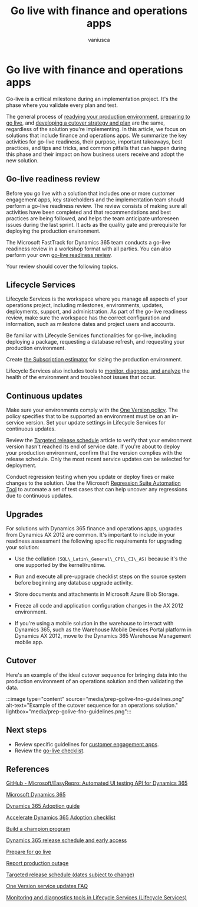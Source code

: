 ﻿---
title: Go live with finance and operations apps
description: Learn how to prepare for go-live with finance and operations apps by reviewing key activities for go-live readiness, best practices, tips, and common pitfalls to ensure a successful deployment.
ms.date: 10/02/2023
ms.topic: conceptual
author: vaniusca
ms.author: vaniaf
ms.custom:
  - ai-gen-docs-bap
  - ai-gen-desc
  - ai-seo-date:08/23/2023
  - bap-template
---

# Go live with finance and operations apps

Go-live is a critical milestone during an implementation project. It's the phase where you validate every plan and test.

The general process of [readying your production environment](prepare-go-live-production-environment-readiness.md), [preparing to go live](prepare-to-go-live.md), and [developing a cutover strategy and plan](prepare-go-live-cutover-strategy.md) are the same, regardless of the solution you're implementing. In this article, we focus on solutions that include finance and operations apps. We summarize the key activities for go-live readiness, their purpose, important takeaways, best practices, and tips and tricks, and common pitfalls that can happen during this phase and their impact on how business users receive and adopt the new solution.

## Go-live readiness review

Before you go live with a solution that includes one or more customer engagement apps, key stakeholders and the implementation team should perform a go-live readiness review. The review consists of making sure all activities have been completed and that recommendations and best practices are being followed, and helps the team anticipate unforeseen issues during the last sprint. It acts as the quality gate and prerequisite for deploying the production environment.

The Microsoft FastTrack for Dynamics 365 team conducts a go-live readiness review in a workshop format with all parties. You can also perform your own [go-live readiness review](prepare-to-go-live.md).

Your review should cover the following topics.

## Lifecycle Services

Lifecycle Services is the workspace where you manage all aspects of your operations project, including milestones, environments, updates, deployments, support, and administration. As part of the go-live readiness review, make sure the workspace has the correct configuration and information, such as milestone dates and project users and accounts.

Be familiar with Lifecycle Services functionalities for go-live, including deploying a package, requesting a database refresh, and requesting your production environment.

Create [the Subscription estimator](/dynamics365/fin-ops-core/dev-itpro/lifecycle-services/subscription-estimator) for sizing the production environment.  

Lifecycle Services also includes tools to [monitor, diagnose, and analyze](/dynamics365/fin-ops-core/dev-itpro/lifecycle-services/monitoring-diagnostics) the health of the environment and troubleshoot issues that occur.

## Continuous updates

Make sure your environments comply with the [One Version policy](/dynamics365/fin-ops-core/fin-ops/get-started/one-version?toc=/dynamics365/commerce/toc.json). The policy specifies that to be supported an environment must be on an in-service version. Set your update settings in Lifecycle Services for continuous updates.

Review the [Targeted release schedule](/dynamics365/fin-ops-core/dev-itpro/get-started/public-preview-releases#targeted-release-schedule-dates-subject-to-change) article to verify that your environment version hasn't reached its end of service date. If you're about to deploy your production environment, confirm that the version complies with the release schedule. Only the most recent service updates can be selected for deployment.

Conduct regression testing when you update or deploy fixes or make changes to the solution. Use the Microsoft [Regression Suite Automation Tool](https://community.dynamics.com/blogs/post/?postid=d278adc9-4d09-4fad-a485-6ab7bb0a5429) to automate a set of test cases that can help uncover any regressions due to continuous updates.

## Upgrades

For solutions with Dynamics 365 finance and operations apps, upgrades from Dynamics AX 2012 are common. It's important to include in your readiness assessment the following specific requirements for upgrading your solution:

- Use the collation `(SQL\_Latin\_General\_CP1\_CI\_AS)` because it's the one supported by the kernel/runtime.

- Run and execute all pre-upgrade checklist steps on the source system before beginning any database upgrade activity.

- Store documents and attachments in Microsoft Azure Blob Storage.

- Freeze all code and application configuration changes in the AX 2012 environment.

- If you're using a mobile solution in the warehouse to interact with Dynamics 365, such as the Warehouse Mobile Devices Portal platform in Dynamics AX 2012, move to the Dynamics 365 Warehouse Management mobile app.

## Cutover

Here's an example of the ideal cutover sequence for bringing data into the production environment of an operations solution and then validating the data.

:::image type="content" source="media/prep-golive-fno-guidelines.png" alt-text="Example of the cutover sequence for an operations solution." lightbox="media/prep-golive-fno-guidelines.png":::

## Next steps

- Review specific guidelines for [customer engagement apps](prepare-go-live-dynamics-365-customer-engagement.md).
- Review the [go-live checklist](prepare-go-live-checklist.md).

## References

[GitHub - Microsoft/EasyRepro: Automated UI testing API for Dynamics 365](https://github.com/microsoft/EasyRepro)

[Microsoft Dynamics 365](/learn/dynamics365/)

[Dynamics 365 Adoption guide](/dynamics365/get-started/adoption/adoption-guide)

[Accelerate Dynamics 365 Adoption checklist](/dynamics365/adoption/adoption-checklist)

[Build a champion program](/dynamics365/adoption/champions-guide)

[Dynamics 365 release schedule and early access](/dynamics365/get-started/release-schedule)

[Prepare for go live](/dynamics365/fin-ops-core/fin-ops/imp-lifecycle/prepare-go-live)

[Report production outage](/business-applications-release-notes/april18/dynamics365-finance-operations/report-production-outage)

[Targeted release schedule (dates subject to change)](/dynamics365/fin-ops-core/fin-ops/get-started/public-preview-releases?toc=/dynamics365/commerce/toc.json#targeted-release-schedule-dates-subject-to-change)

[One Version service updates FAQ](/dynamics365/fin-ops-core/fin-ops/get-started/one-version?toc=/dynamics365/commerce/toc.json)

[Monitoring and diagnostics tools in Lifecycle Services (Lifecycle Services)](/dynamics365/fin-ops-core/dev-itpro/lifecycle-services/monitoring-diagnostics)  
